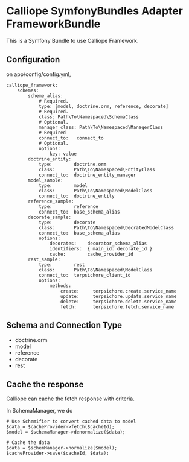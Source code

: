 Calliope SymfonyBundles Adapter FrameworkBundle
====

This is a Symfony Bundle to use Calliope Framework.


## Configuration

on app/config/config.yml,

	calliope_framework:
		schemes:
        	scheme_alias:
				# Required.
				type: [model, doctrine.orm, reference, decorate]
				# Required.
            	class: Path\To\Namespaced\SchemaClass
				# Optional.
				manager_class: Path\To\Namespaced\ManagerClass
				# Required
            	connect_to:   connect_to
				# Optional.
				options:
					key: value
			doctrine_entity:
				type:        doctrine.orm 
				class:       Path\To\Namespaced\EntityClass
				connect_to:  doctrine_entity_manager
			model_sample:
				type:        model
				class:       Path\To\Namespaced\ModelClass
				connect_to:  doctrine_entity
			reference_sample:
				type:        reference
				connect_to:  base_schema_alias
			decorate_sample:
				type:        decorate
				class:       Path\To\Namespaced\DecratedModelClass
				connect_to:  base_schema_alias
				options:
					decorates:    decorator_schema_alias
					identifiers:  { main_id: decorate_id }
					cache:        cache_provider_id
			rest_sample:
				type:        rest
				class:       Path\To\Namespaced\ModelClass
				connect_to:  terpsichore_client_id
				options:
					methods:
						create:     terpsichore.create.service_name
						update:     terpsichore.update.service_name
						delete:     terpsichore.delete.service_name
						fetch:      terpsichore.fetch.service_name

					
## Schema and Connection Type

  - doctrine.orm
  - model
  - reference
  - decorate
  - rest

## Cache the response

  Calliope can cache the fetch response with criteria. 
  
  In SchemaManager, we do 

    # Use Schemifier to convert cached data to model
	$data = $cacheProvider->fetch($cacheId);
	$model = $schemaManager->denormalize($data);

	# Cache the data
	$data = $schemManager->normalize($model);
	$cacheProvider->save($cacheId, $data);
